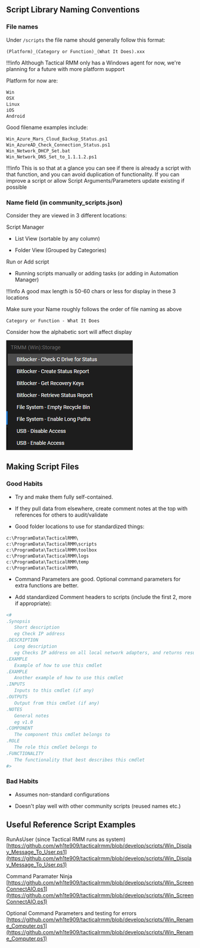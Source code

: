 ## Script Library Naming Conventions

### File names 

Under `/scripts` the file name should generally follow this format:

```
(Platform)_(Category or Function)_(What It Does).xxx
```

!!!info
    Although Tactical RMM only has a Windows agent for now, we're planning for a future with more platform support

Platform for now are:

```
Win
OSX
Linux
iOS
Android
```


Good filename examples include:

```
Win_Azure_Mars_Cloud_Backup_Status.ps1
Win_AzureAD_Check_Connection_Status.ps1
Win_Network_DHCP_Set.bat
Win_Network_DNS_Set_to_1.1.1.2.ps1
```

!!!info
    This is so that at a glance you can see if there is already a script with that function, and you can avoid duplication of functionality. If you can improve a script or allow Script Arguments/Parameters update existing if possible

### Name field (in community_scripts.json)

Consider they are viewed in 3 different locations:

Script Manager

- List View (sortable by any column)

- Folder View (Grouped by Categories)

Run or Add script 

- Running scripts manually or adding tasks (or adding in Automation Manager)

!!!info
    A good max length is 50-60 chars or less for display in these 3 locations

Make sure your Name roughly follows the order of file naming as above

```
Category or Function - What It Does
```

 Consider how the alphabetic sort will affect display

![json_name_examples](images/community_scripts_name_field_example1.png)

## Making Script Files

### Good Habits

- Try and make them fully self-contained. 

- If they pull data from elsewhere, create comment notes at the top with references for others to audit/validate

- Good folder locations to use for standardized things:
```
c:\ProgramData\TacticalRMM\
c:\ProgramData\TacticalRMM\scripts
c:\ProgramData\TacticalRMM\toolbox
c:\ProgramData\TacticalRMM\logs
c:\ProgramData\TacticalRMM\temp
c:\ProgramData\TacticalRMM\
```

- Command Parameters are good. Optional command parameters for extra functions are better. 

- Add standardized Comment headers to scripts (include the first 2, more if appropriate):
```powershell
<#
.Synopsis
   Short description
   eg Check IP address
.DESCRIPTION
   Long description
   eg Checks IP address on all local network adapters, and returns results
.EXAMPLE
   Example of how to use this cmdlet
.EXAMPLE
   Another example of how to use this cmdlet
.INPUTS
   Inputs to this cmdlet (if any)
.OUTPUTS
   Output from this cmdlet (if any)
.NOTES
   General notes
   eg v1.0
.COMPONENT
   The component this cmdlet belongs to
.ROLE
   The role this cmdlet belongs to
.FUNCTIONALITY
   The functionality that best describes this cmdlet
#>
```

### Bad Habits

- Assumes non-standard configurations

- Doesn't play well with other community scripts (reused names etc.)


## Useful Reference Script Examples

RunAsUser (since Tactical RMM runs as system)
[https://github.com/wh1te909/tacticalrmm/blob/develop/scripts/Win_Display_Message_To_User.ps1](https://github.com/wh1te909/tacticalrmm/blob/develop/scripts/Win_Display_Message_To_User.ps1)

Command Paramater Ninja
[https://github.com/wh1te909/tacticalrmm/blob/develop/scripts/Win_ScreenConnectAIO.ps1](https://github.com/wh1te909/tacticalrmm/blob/develop/scripts/Win_ScreenConnectAIO.ps1)

Optional Command Parameters and testing for errors
[https://github.com/wh1te909/tacticalrmm/blob/develop/scripts/Win_Rename_Computer.ps1](https://github.com/wh1te909/tacticalrmm/blob/develop/scripts/Win_Rename_Computer.ps1)



